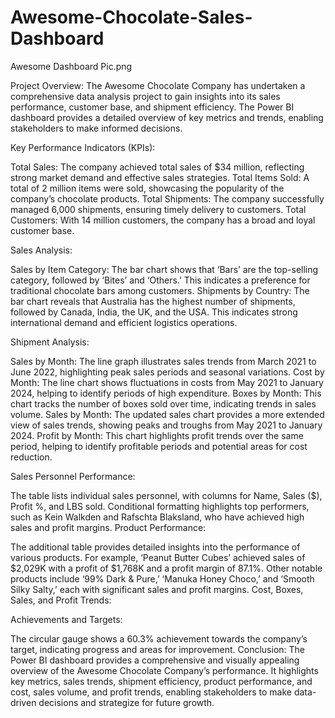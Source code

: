 # Awesome-Chocolate-Sales-Dashboard

Awesome Dashboard Pic.png


Project Overview: The Awesome Chocolate Company has undertaken a comprehensive data analysis project to gain insights into its sales performance, customer base, and shipment efficiency. The Power BI dashboard provides a detailed overview of key metrics and trends, enabling stakeholders to make informed decisions.

Key Performance Indicators (KPIs):

Total Sales: The company achieved total sales of $34 million, reflecting strong market demand and effective sales strategies.
Total Items Sold: A total of 2 million items were sold, showcasing the popularity of the company’s chocolate products.
Total Shipments: The company successfully managed 6,000 shipments, ensuring timely delivery to customers.
Total Customers: With 14 million customers, the company has a broad and loyal customer base.


Sales Analysis:

Sales by Item Category: The bar chart shows that ‘Bars’ are the top-selling category, followed by ‘Bites’ and ‘Others.’ This indicates a preference for traditional chocolate bars among customers.
Shipments by Country: The bar chart reveals that Australia has the highest number of shipments, followed by Canada, India, the UK, and the USA. This indicates strong international demand and efficient logistics operations.

Shipment Analysis:

Sales by Month: The line graph illustrates sales trends from March 2021 to June 2022, highlighting peak sales periods and seasonal variations.
Cost by Month: The line chart shows fluctuations in costs from May 2021 to January 2024, helping to identify periods of high expenditure.
Boxes by Month: This chart tracks the number of boxes sold over time, indicating trends in sales volume.
Sales by Month: The updated sales chart provides a more extended view of sales trends, showing peaks and troughs from May 2021 to January 2024.
Profit by Month: This chart highlights profit trends over the same period, helping to identify profitable periods and potential areas for cost reduction.


Sales Personnel Performance:

The table lists individual sales personnel, with columns for Name, Sales ($), Profit %, and LBS sold. Conditional formatting highlights top performers, such as Kein Walkden and Rafschta Blaksland, who have achieved high sales and profit margins.
Product Performance:

The additional table provides detailed insights into the performance of various products. For example, ‘Peanut Butter Cubes’ achieved sales of $2,029K with a profit of $1,768K and a profit margin of 87.1%. Other notable products include ‘99% Dark & Pure,’ ‘Manuka Honey Choco,’ and ‘Smooth Silky Salty,’ each with significant sales and profit margins.
Cost, Boxes, Sales, and Profit Trends:

Achievements and Targets:

The circular gauge shows a 60.3% achievement towards the company’s target, indicating progress and areas for improvement.
Conclusion: The Power BI dashboard provides a comprehensive and visually appealing overview of the Awesome Chocolate Company’s performance. It highlights key metrics, sales trends, shipment efficiency, product performance, and cost, sales volume, and profit trends, enabling stakeholders to make data-driven decisions and strategize for future growth.
